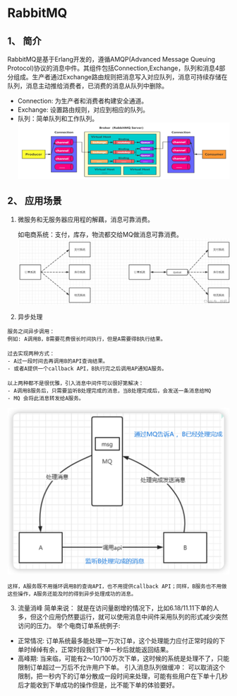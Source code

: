 # RabbitMQ

## 1、 简介

RabbitMQ是基于Erlang开发的，遵循AMQP(Advanced Message Queuing Protocol)协议的消息中件。其组件包括Connection,Exchange，队列和消息4部分组成。生产者通过Exchange路由规则把消息写入对应队列，消息可持续存储在队列，消息主动推给消费者，已消费的消息从队列中删除。

* Connection: 为生产者和消费者构建安全通道。
* Exchange: 设置路由规则，对应到相应的队列。
* 队列：简单队列和工作队列。
  ![RabbitMQ架构](./img/1.1-0.png "RabbitMQ架构")

## 2、   应用场景

  1. 微服务和无服务器应用程的解藕，消息可靠消费。

     如电商系统：支付，库存，物流都交给MQ做消息可靠消费。
    ![RabbitMQ架构](./img/1.2-0.png "RabbitMQ架构")

  2. 异步处理

    服务之间异步调用：
    例如: A调用B，B需要花费很长时间执行，但是A需要得B执行结果。

    过去实现两种方式：
    - A过一段时间去再调用B的API查询结果。
    - 或者A提供一个callback API，B执行完之后调用AP通知A服务。
  
    以上两种都不是很优雅，引入消息中间件可以很好第解决：
    - A调用B服务后，只需要监听B处理完成的消息，当B处理完成后，会发送一条消息给MQ
    - MQ 会将此消息转发给A服务。
   ![RabbitMQ架构](./img/1.2-2.png "RabbitMQ架构")

    这样，A服务既不用循环调用B的查询API，也不用提供callback API；同样，B服务也不用做这些操作，A服务还能及时的得到异步处理成功的消息。
  
   3. 流量消峰
    简单来说： 就是在访问量剧增的情况下，比如6.18/11.11下单的人多，但这个应用仍然要运行，就可以使用消息中间件采用队列的形式减少突然访问的压力。
   举个电商订单系统例子:

* 正常情况: 订单系统最多能处理一万次订单，这个处理能力应付正常时段的下单时绰绰有余，正常时段我们下单一秒后就能返回结果。
* 高峰期:  当来临，可能有2～10/100万次下单，这时候的系统是处理不了，只能限制订单超过一万后不允许用户下单。
  引入消息队列做缓冲： 可以取消这个限制，把一秒内下的订单分散成一段时间来处理，可能有些用户在下单十几秒后才能收到下单成功的操作但是，比不能下单的体验要好。

